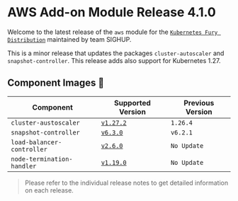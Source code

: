 # AWS Add-on Module Release 4.1.0

Welcome to the latest release of the `aws` module for the [`Kubernetes Fury Distribution`](https://github.com/sighupio/fury-distribution) maintained by team SIGHUP.

This is a minor release that updates the packages `cluster-autoscaler` and `snapshot-controller`.
This release adds also support for Kubernetes 1.27.

## Component Images 🚢

| Component                  | Supported Version                                                                               | Previous Version |
| -------------------------- | ----------------------------------------------------------------------------------------------- | ---------------- |
| `cluster-austoscaler`      | [`v1.27.2`](https://github.com/kubernetes/autoscaler/releases/tag/cluster-autoscaler-1.27.2)    | `1.26.4`         |
| `snapshot-controller`      | [`v6.3.0`](https://github.com/kubernetes-csi/external-snapshotter/releases/tag/v6.3.0)          | `v6.2.1`         |
| `load-balancer-controller` | [`v2.6.0`](https://github.com/kubernetes-sigs/aws-load-balancer-controller/releases/tag/v2.6.0) | `No Update`      |
| `node-termination-handler` | [`v1.19.0`](https://github.com/aws/aws-node-termination-handler/releases/tag/v1.19.0)           | `No Update`      |

> Please refer to the individual release notes to get detailed information on each release.

<!-- Links -->

